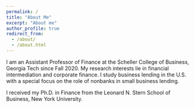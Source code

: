 ```yaml
---
permalink: /
title: "About Me"
excerpt: "About me"
author_profile: true
redirect_from: 
  - /about/
  - /about.html
---
```



I am an Assistant Professor of Finance at the Scheller College of Business, Georgia Tech since Fall 2020. My research interests lie in financial intermediation and corporate finance. I study business lending in the U.S. with a special focus on the role of nonbanks in small business lending. 

I received my Ph.D. in Finance from the Leonard N. Stern School of Business, New York University. 

